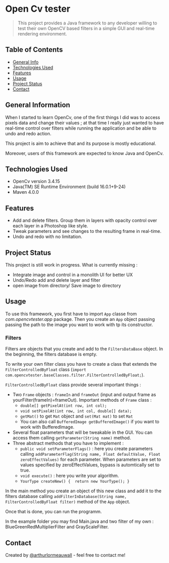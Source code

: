 # Open Cv tester

> This project provides a Java framework to any developer willing to test their own OpenCV based filters in a simple GUI and real-time rendering environment.

## Table of Contents
* [General Info](#general-information)
* [Technologies Used](#technologies-used)
* [Features](#features)
* [Usage](#usage)
* [Project Status](#project-status)
* [Contact](#contact)


## General Information

When I started to learn OpenCv, one of the first things I did was to access pixels data and change their values ; at that time I really just wanted to have real-time control over filters while running the application and be able to undo and redo action.

This project is aim to achieve that and its purpose is mostly educational. 

Moreover, users of this framework are expected to know Java and OpenCv.

## Technologies Used

- OpenCv version 3.4.15
- Java(TM) SE Runtime Environment (build 16.0.1+9-24)
- Maven 4.0.0


## Features
- Add and delete filters. Group them in layers with opacity control over each layer in a Photoshop like style.
- Tweak parameters and see changes to the resulting frame in real-time.
- Undo and redo with no limitation.


## Project Status
This project is still work in progress.
What is currently missing :
* Integrate image and control in a monolith UI for better UX
* Undo/Redo add and delete layer and filter
* open image from directory/ Save image to directory


## Usage

To use this framework, you first have to import `App` classe from *com.opencvtester.app* package. Then you create an `App` object passing passing the path to the image you want to work with tp its constructor.

### Filters
Filters are objects that you create and add to the `FiltersDataBase` object.
In the beginning, the filters database is empty. 

To write your own filter class you have to create a class that extends the `FilterControlledByFloat` class (`import com.opencvtester.baseClasses.filter.FilterControlledByFloat;`).

`FilterControlledByFloat` class provide several important things : 
* Two `Frame` objects : `frameIn` and `frameOut` (input and output frame as yourFilter(frameIn)=frameOut). Important methods of `Frame` class : 
	* `double[] getPixelAt(int row, int col);`
	* `void setPixelAt(int row, int col, double[] data);`
	*   `getMat()` to get `Mat` object and `set(Mat mat)` to set `Mat`
	*   You can also call `BufferedImage getBufferedImage()` if you want to work with BufferedImage. 
* Several float parameters that will be tweakable in the GUI. You can access them calling `getParameter(String name)` method.
* Three abstract methods that you have to implement : 
  * `public void setParameterFlags()` : here you create parameters calling `addParameterFlag(String name, Float defaultValue, Float zeroEffectValues)` for each parameter. When parameters are set to values specified by zeroEffectValues, bypass is automtically set to true.
  * `void execute()` : here you write your algorithm. 
  * `YourType createNew() {	
		return new YourType();
	}`

In the main method you create an object of this new class and add it to the filters database calling `addFilterInDatabase(String name, FilterControlledByFloat filter)` method of the `App` object.

Once that is done, you can run the programm. 

In the example folder you may find Main.java and two filter of my own : BlueGreenRedMultiplierFilter and GrayScaleFilter. 

## Contact
Created by [@arthurlormeauwall](https://github.com/arthurlormeauwall) - feel free to contact me!



